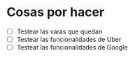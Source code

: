 # Cosas por hacer
- [ ] Testear las varas que quedan
- [ ] Testear las funcionalidades de Uber
- [ ] Testear las funcionalidades de Google
